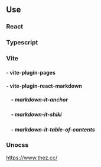 ## Use

### React
### Typescript
### Vite
#### - vite-plugin-pages
#### - vite-plugin-react-markdown 
##### &nbsp;&nbsp;&nbsp; - markdown-it-anchor
##### &nbsp;&nbsp;&nbsp; - markdown-it-shiki
##### &nbsp;&nbsp;&nbsp; - markdown-it-table-of-contents
### Unocss


https://www.thez.cc/
